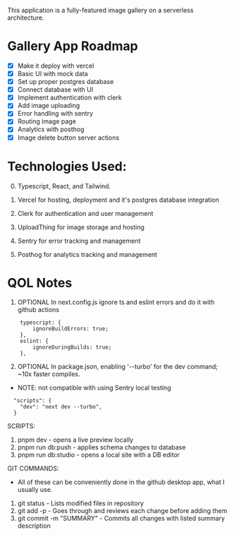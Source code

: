 This application is a fully-featured image gallery on a serverless architecture.

# Gallery App Roadmap

- [x] Make it deploy with vercel
- [x] Basic UI with mock data
- [x] Set up proper postgres database
- [x] Connect database with UI
- [x] Implement authentication with clerk
- [x] Add image uploading
- [x] Error handling with sentry
- [x] Routing image page
- [x] Analytics with posthog
- [x] Image delete button server actions

# Technologies Used:

0. Typescript, React, and Tailwind. 

1. Vercel for hosting, deployment and it's postgres database integration

2. Clerk for authentication and user management

3. UploadThing for image storage and hosting

4. Sentry for error tracking and management

5. Posthog for analytics tracking and management

# QOL Notes

1. OPTIONAL In next.config.js ignore ts and eslint errors and do it with github actions

```
    typescript: {
        ignoreBuildErrors: true;
    },
    eslint: {
        ignoreDuringBuilds: true;
    },
```

2. OPTIONAL In package.json, enabling '--turbo' for the dev command; ~10x faster compiles.

- NOTE: not compatible with using Sentry local testing

```
  "scripts": {
    "dev": "next dev --turbo",
  }
```

SCRIPTS:

1. pnpm dev - opens a live preview locally
2. pnpm run db:push - applies schema changes to database
3. pnpm run db:studio - opens a local site with a DB editor

GIT COMMANDS:

- All of these can be conveniently done in the github desktop app, what I usually use.

1. git status - Lists modified files in repository
2. git add -p - Goes through and reviews each change before adding them
3. git commit -m "SUMMARY" - Commits all changes with listed summary description

